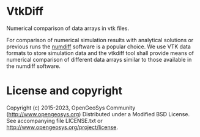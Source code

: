 # VtkDiff
Numerical comparison of data arrays in vtk files.

For comparison of numerical simulation results with analytical solutions
or previous runs the [numdiff](http://www.nongnu.org/numdiff/) software
is a popular choice. We use VTK data formats to store simulation data and
the vtkdiff tool shall provide means of numerical comparison of different
data arrays similar to those available in the numdiff software.

# License and copyright
Copyright (c) 2015-2023, OpenGeoSys Community (http://www.opengeosys.org)
Distributed under a Modified BSD License.
See accompanying file LICENSE.txt or http://www.opengeosys.org/project/license.
